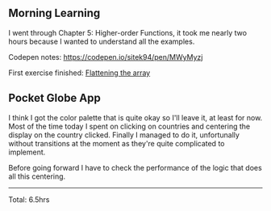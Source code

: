 ## Morning Learning

I went through Chapter 5: Higher-order Functions, it took me nearly two hours because I wanted to understand all the examples. 

Codepen notes:
https://codepen.io/sitek94/pen/MWyMyzj

First exercise finished: [Flattening the array](https://codepen.io/sitek94/pen/jOqjMZv)

## Pocket Globe App

I think I got the color palette that is quite okay so I'll leave it, at least for now. Most of the time today I spent on 
clicking on countries and centering the display on the country clicked. Finally I managed to do it, unfortunally without transitions at the moment
as they're quite complicated to implement.

Before going forward I have to check the performance of the logic that does all this centering.
<hr>
Total: 6.5hrs
